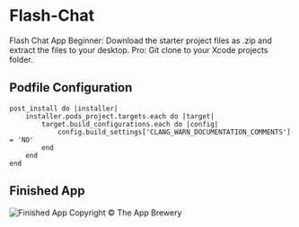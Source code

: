 # Flash-Chat
Flash Chat App
Beginner: Download the starter project files as .zip and extract the files to your desktop.
Pro: Git clone to your Xcode projects folder.

## Podfile Configuration
```
post_install do |installer|
    installer.pods_project.targets.each do |target|
        target.build_configurations.each do |config|
            config.build_settings['CLANG_WARN_DOCUMENTATION_COMMENTS'] = 'NO'
        end
    end
end
```

## Finished App
![Finished App](https://github.com/londonappbrewery/Images/blob/master/Flash%20Chat.gif)
Copyright © The App Brewery

